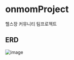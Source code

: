 # onmomProject
헬스장 커뮤니티 팀프로젝트

ERD
---------------
![image](https://user-images.githubusercontent.com/86938974/174928325-0caa1a79-ad51-445e-a5aa-b58b49170540.png)

